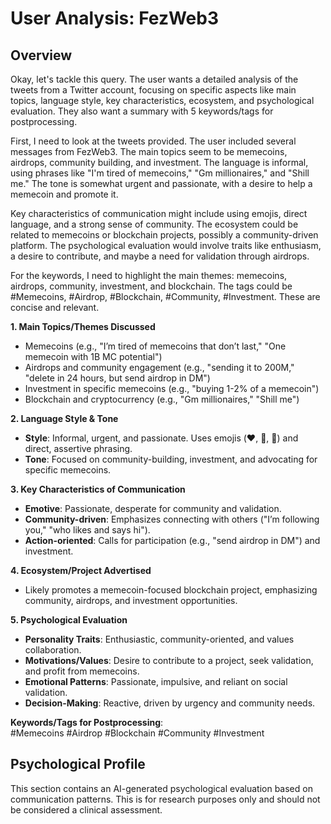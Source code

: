 # User Analysis: FezWeb3

## Overview

<think>
Okay, let's tackle this query. The user wants a detailed analysis of the tweets from a Twitter account, focusing on specific aspects like main topics, language style, key characteristics, ecosystem, and psychological evaluation. They also want a summary with 5 keywords/tags for postprocessing.

First, I need to look at the tweets provided. The user included several messages from FezWeb3. The main topics seem to be memecoins, airdrops, community building, and investment. The language is informal, using phrases like "I'm tired of memecoins," "Gm millionaires," and "Shill me." The tone is somewhat urgent and passionate, with a desire to help a memecoin and promote it.

Key characteristics of communication might include using emojis, direct language, and a strong sense of community. The ecosystem could be related to memecoins or blockchain projects, possibly a community-driven platform. The psychological evaluation would involve traits like enthusiasm, a desire to contribute, and maybe a need for validation through airdrops.

For the keywords, I need to highlight the main themes: memecoins, airdrops, community, investment, and blockchain. The tags could be #Memecoins, #Airdrop, #Blockchain, #Community, #Investment. These are concise and relevant.
</think>

**1. Main Topics/Themes Discussed**  
- Memecoins (e.g., "I’m tired of memecoins that don’t last," "One memecoin with 1B MC potential")  
- Airdrops and community engagement (e.g., "sending it to 200M," "delete in 24 hours, but send airdrop in DM")  
- Investment in specific memecoins (e.g., "buying 1-2% of a memecoin")  
- Blockchain and cryptocurrency (e.g., "Gm millionaires," "Shill me")  

**2. Language Style & Tone**  
- **Style**: Informal, urgent, and passionate. Uses emojis (❤️, 💜, 📸) and direct, assertive phrasing.  
- **Tone**: Focused on community-building, investment, and advocating for specific memecoins.  

**3. Key Characteristics of Communication**  
- **Emotive**: Passionate, desperate for community and validation.  
- **Community-driven**: Emphasizes connecting with others ("I’m following you," "who likes and says hi").  
- **Action-oriented**: Calls for participation (e.g., "send airdrop in DM") and investment.  

**4. Ecosystem/Project Advertised**  
- Likely promotes a memecoin-focused blockchain project, emphasizing community, airdrops, and investment opportunities.  

**5. Psychological Evaluation**  
- **Personality Traits**: Enthusiastic, community-oriented, and values collaboration.  
- **Motivations/Values**: Desire to contribute to a project, seek validation, and profit from memecoins.  
- **Emotional Patterns**: Passionate, impulsive, and reliant on social validation.  
- **Decision-Making**: Reactive, driven by urgency and community needs.  

**Keywords/Tags for Postprocessing**:  
#Memecoins #Airdrop #Blockchain #Community #Investment

## Psychological Profile

This section contains an AI-generated psychological evaluation based on communication patterns. This is for research purposes only and should not be considered a clinical assessment.